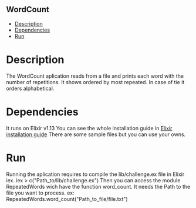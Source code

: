 ## WordCount
* [Description](#description)
* [Dependencies](#dependencies)
* [Run](#run)

# Description
The WordCount aplication reads from a file and prints each word with the number of repetitions.
It shows ordered by most repeated. In case of tie it orders alphabetical.

# Dependencies
It runs on Elixir v1.13
You can see the whole installation guide in [Elixir installation guide](https://elixir-lang.org/install.html)
There are some sample files but you can use your owns.

# Run
Running the aplication requires to compile the lib/challenge.ex file in Elixir iex.
iex > c("Path_to/lib/challenge.ex")
Then you can access the module RepeatedWords wich have the function word_count. It needs the Path to the file you want to process.
ex: RepeatedWords.word_count("Path_to_file/file.txt")
